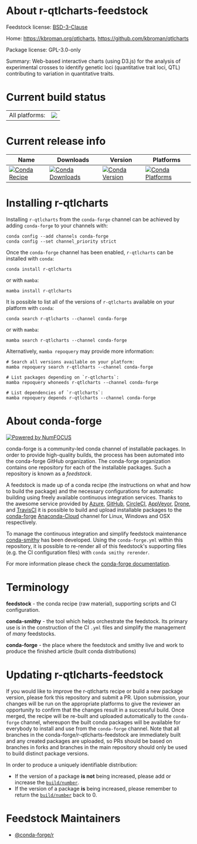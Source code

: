 About r-qtlcharts-feedstock
===========================

Feedstock license: [BSD-3-Clause](https://github.com/conda-forge/r-qtlcharts-feedstock/blob/main/LICENSE.txt)

Home: https://kbroman.org/qtlcharts, https://github.com/kbroman/qtlcharts

Package license: GPL-3.0-only

Summary: Web-based interactive charts (using D3.js) for the analysis of experimental crosses to identify genetic loci (quantitative trait loci, QTL) contributing to variation in quantitative traits.

Current build status
====================


<table><tr><td>All platforms:</td>
    <td>
      <a href="https://dev.azure.com/conda-forge/feedstock-builds/_build/latest?definitionId=3458&branchName=main">
        <img src="https://dev.azure.com/conda-forge/feedstock-builds/_apis/build/status/r-qtlcharts-feedstock?branchName=main">
      </a>
    </td>
  </tr>
</table>

Current release info
====================

| Name | Downloads | Version | Platforms |
| --- | --- | --- | --- |
| [![Conda Recipe](https://img.shields.io/badge/recipe-r--qtlcharts-green.svg)](https://anaconda.org/conda-forge/r-qtlcharts) | [![Conda Downloads](https://img.shields.io/conda/dn/conda-forge/r-qtlcharts.svg)](https://anaconda.org/conda-forge/r-qtlcharts) | [![Conda Version](https://img.shields.io/conda/vn/conda-forge/r-qtlcharts.svg)](https://anaconda.org/conda-forge/r-qtlcharts) | [![Conda Platforms](https://img.shields.io/conda/pn/conda-forge/r-qtlcharts.svg)](https://anaconda.org/conda-forge/r-qtlcharts) |

Installing r-qtlcharts
======================

Installing `r-qtlcharts` from the `conda-forge` channel can be achieved by adding `conda-forge` to your channels with:

```
conda config --add channels conda-forge
conda config --set channel_priority strict
```

Once the `conda-forge` channel has been enabled, `r-qtlcharts` can be installed with `conda`:

```
conda install r-qtlcharts
```

or with `mamba`:

```
mamba install r-qtlcharts
```

It is possible to list all of the versions of `r-qtlcharts` available on your platform with `conda`:

```
conda search r-qtlcharts --channel conda-forge
```

or with `mamba`:

```
mamba search r-qtlcharts --channel conda-forge
```

Alternatively, `mamba repoquery` may provide more information:

```
# Search all versions available on your platform:
mamba repoquery search r-qtlcharts --channel conda-forge

# List packages depending on `r-qtlcharts`:
mamba repoquery whoneeds r-qtlcharts --channel conda-forge

# List dependencies of `r-qtlcharts`:
mamba repoquery depends r-qtlcharts --channel conda-forge
```


About conda-forge
=================

[![Powered by
NumFOCUS](https://img.shields.io/badge/powered%20by-NumFOCUS-orange.svg?style=flat&colorA=E1523D&colorB=007D8A)](https://numfocus.org)

conda-forge is a community-led conda channel of installable packages.
In order to provide high-quality builds, the process has been automated into the
conda-forge GitHub organization. The conda-forge organization contains one repository
for each of the installable packages. Such a repository is known as a *feedstock*.

A feedstock is made up of a conda recipe (the instructions on what and how to build
the package) and the necessary configurations for automatic building using freely
available continuous integration services. Thanks to the awesome service provided by
[Azure](https://azure.microsoft.com/en-us/services/devops/), [GitHub](https://github.com/),
[CircleCI](https://circleci.com/), [AppVeyor](https://www.appveyor.com/),
[Drone](https://cloud.drone.io/welcome), and [TravisCI](https://travis-ci.com/)
it is possible to build and upload installable packages to the
[conda-forge](https://anaconda.org/conda-forge) [Anaconda-Cloud](https://anaconda.org/)
channel for Linux, Windows and OSX respectively.

To manage the continuous integration and simplify feedstock maintenance
[conda-smithy](https://github.com/conda-forge/conda-smithy) has been developed.
Using the ``conda-forge.yml`` within this repository, it is possible to re-render all of
this feedstock's supporting files (e.g. the CI configuration files) with ``conda smithy rerender``.

For more information please check the [conda-forge documentation](https://conda-forge.org/docs/).

Terminology
===========

**feedstock** - the conda recipe (raw material), supporting scripts and CI configuration.

**conda-smithy** - the tool which helps orchestrate the feedstock.
                   Its primary use is in the construction of the CI ``.yml`` files
                   and simplify the management of *many* feedstocks.

**conda-forge** - the place where the feedstock and smithy live and work to
                  produce the finished article (built conda distributions)


Updating r-qtlcharts-feedstock
==============================

If you would like to improve the r-qtlcharts recipe or build a new
package version, please fork this repository and submit a PR. Upon submission,
your changes will be run on the appropriate platforms to give the reviewer an
opportunity to confirm that the changes result in a successful build. Once
merged, the recipe will be re-built and uploaded automatically to the
`conda-forge` channel, whereupon the built conda packages will be available for
everybody to install and use from the `conda-forge` channel.
Note that all branches in the conda-forge/r-qtlcharts-feedstock are
immediately built and any created packages are uploaded, so PRs should be based
on branches in forks and branches in the main repository should only be used to
build distinct package versions.

In order to produce a uniquely identifiable distribution:
 * If the version of a package **is not** being increased, please add or increase
   the [``build/number``](https://docs.conda.io/projects/conda-build/en/latest/resources/define-metadata.html#build-number-and-string).
 * If the version of a package **is** being increased, please remember to return
   the [``build/number``](https://docs.conda.io/projects/conda-build/en/latest/resources/define-metadata.html#build-number-and-string)
   back to 0.

Feedstock Maintainers
=====================

* [@conda-forge/r](https://github.com/conda-forge/r/)

